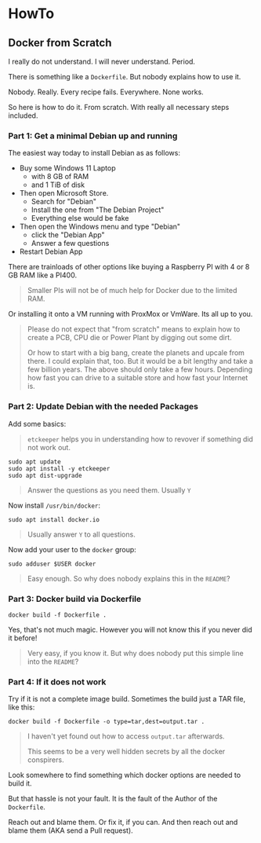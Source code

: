# HowTo

## Docker from Scratch

I really do not understand.  I will never understand.  Period.

There is something like a `Dockerfile`.  But nobody explains how to use it.

Nobody.  Really.  Every recipe fails.  Everywhere.  None works.

So here is how to do it.  From scratch.  With really all necessary steps included.


### Part 1: Get a minimal Debian up and running

The easiest way today to install Debian as as follows:

- Buy some Windows 11 Laptop
  - with 8 GB of RAM
  - and 1 TiB of disk
- Then open Microsoft Store.
  - Search for "Debian"
  - Install the one from "The Debian Project"
  - Everything else would be fake
- Then open the Windows menu and type "Debian"
  - click the "Debian App"
  - Answer a few questions
- Restart Debian App

There are trainloads of other options like buying a Raspberry PI with 4 or 8 GB RAM like a PI400.

> Smaller PIs will not be of much help for Docker due to the limited RAM.

Or installing it onto a VM running with ProxMox or VmWare.  Its all up to you.

> Please do not expect that "from scratch" means to explain how to create a PCB, CPU die or Power Plant by digging out some dirt.
>
> Or how to start with a big bang, create the planets and upcale from there.  I could explain that, too.
> But it would be a bit lengthy and take a few billion years.  The above should only take a few hours.
> Depending how fast you can drive to a suitable store and how fast your Internet is.


### Part 2: Update Debian with the needed Packages

Add some basics:

> `etckeeper` helps you in understanding how to revover if something did not work out.

```
sudo apt update
sudo apt install -y etckeeper
sudo apt dist-upgrade
```

> Answer the questions as you need them.  Usually `Y`

Now install `/usr/bin/docker`:

```
sudo apt install docker.io
```

> Usually answer `Y` to all questions.

Now add your user to the `docker` group:

```
sudo adduser $USER docker
```

> Easy enough.  So why does nobody explains this in the `README`?


### Part 3: Docker build via Dockerfile

```
docker build -f Dockerfile .
```

Yes, that's not much magic.  However you will not know this if you never did it before!

> Very easy, if you know it.  But why does nobody put this simple line into the `README`?


### Part 4: If it does not work

Try if it is not a complete image build.  Sometimes the build just a TAR file, like this:

```
docker build -f Dockerfile -o type=tar,dest=output.tar .
```

> I haven't yet found out how to access `output.tar` afterwards.
>
> This seems to be a very well hidden secrets by all the docker conspirers.

Look somewhere to find something which docker options are needed to build it.

But that hassle is not your fault.  It is the fault of the Author of the `Dockerfile`.

Reach out and blame them.  Or fix it, if you can.  And then reach out and blame them (AKA send a Pull request).
